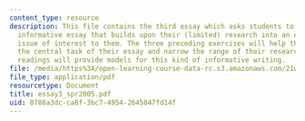 ```yaml
---
content_type: resource
description: This file contains the third essay which asks students to write a ten-page
  informative essay that builds upon their (limited) research into an environmental
  issue of interest to them. The three preceding exercises will help them identify
  the central task of their essay and narrow the range of their research. The associated
  readings will provide models for this kind of informative writing.
file: /media/https%3A/open-learning-course-data-rc.s3.amazonaws.com/21w-730-3-writing-and-the-environment-spring-2005/0788a3dcca8f3bc749542645847fd14f_essay3_spr2005.pdf
file_type: application/pdf
resourcetype: Document
title: essay3_spr2005.pdf
uid: 0788a3dc-ca8f-3bc7-4954-2645847fd14f
---
```

